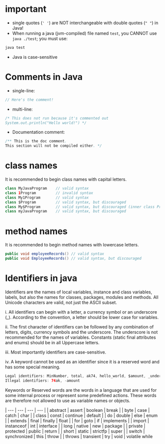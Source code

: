 # important
- single quotes (`' '`) are NOT interchangeable with double quotes (`" "`) in Java!
- When running a java (jvm-compiled) file named `test`, you CANNOT use `java ./test`; you must use:
```java
java test
```

- Java is case-sensitive

# Comments in Java
- single-line: 
```java
// Here's the comment!
```

- multi-line:
```java
/* This does not run because it's commented out
System.out.println("Hello world!") */
```

- Documentation comment:
```java
/** This is the doc comment.
This section will not be compiled either. */
```

# class names
It is recommended to begin class names with capital letters.

```java
class MyJavaProgram    // valid syntax
class 1Program         // invalid syntax
class My1Program       // valid syntax
class $Program         // valid syntax, but discouraged
class My$Program       // valid syntax, but discouraged (inner class Program inside the class My)
class myJavaProgram    // valid syntax, but discouraged
```

# method names
It is recommended to begin method names with lowercase letters.
```java
public void employeeRecords() // valid syntax
public void EmployeeRecords() // valid syntax, but discouraged
```

# Identifiers in java

Identifiers are the names of local variables, instance and class variables, labels, but also the names for classes, packages, modules and methods. 
All Unicode characters are valid, not just the ASCII subset. 

i. All identifiers can begin with a letter, a currency symbol or an underscore (_). According to the convention, a letter should be lower case for variables.

ii. The first character of identifiers can be followed by any combination of letters, digits, currency symbols and the underscore. 
The underscore is not recommended for the names of variables. Constants (static final attributes and enums) should be in all Uppercase letters.

iii. Most importantly identifiers are case-sensitive.

iv. A keyword cannot be used as an identifier since it is a reserved word and has some special meaning.


```java
Legal identifiers: MinNumber, total, ak74, hello_world, $amount, _under_value
Illegal identifiers: 74ak, -amount
```

Keywords or Reserved words are the words in a language that are used for some internal process or represent some predefined actions.
These words are therefore not allowed to use as variable names or objects.

| ---       | ---          | ---      | ---        |
| abstract	| assert	     | boolean	| break      |
| byte	    | case	       | catch    |	char       |
| class	    | const	       | continue |	default    |
| do	      | double       | else	    | enum       |
| extends	  | final	       | finally	| float      |
| for	      | goto	       | if	      | implements | 
| import    | instanceof   | int	    | interface  | 
| long	    | native	     | new	    | package    |
| private	  | protected	   | public	  | return     |
| short	    | static	     | strictfp	| super      |
| switch	  | synchronized | this	    | throw      |
| throws	  | transient	   | try	    | void       |
volatile	while
